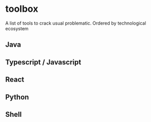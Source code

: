 # toolbox
A list of tools to crack usual problematic. Ordered by technological ecosystem

## Java

## Typescript / Javascript 

## React

## Python

## Shell

